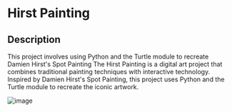 # Hirst Painting
## Description
This project involves using Python and the Turtle module to recreate Damien Hirst's Spot Painting
The Hirst Painting is a digital art project that combines traditional painting techniques with interactive technology. Inspired by Damien Hirst's Spot Painting, this project uses Python and the Turtle module to recreate the iconic artwork.


![image](https://github.com/sadafahmedd/python_projects/assets/90939272/cd5402ea-b802-4bf8-97b9-c7abc96fa58b)
